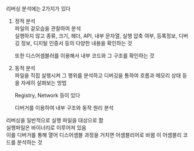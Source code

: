 리버싱 분석에는 2가지가 있다

1. 정적 분석     
	파일의 겉모습을 관찰하여 분석     
	실행하지 않고 종류, 크기, 헤더, API, 내부 문자열, 실행 압축 여부, 등록정보, 디버깅 정보, 디지털 인증서 등의 다양한 내용을 확인하는 것   

	또한 디스어셈블러를 이용해서 내부 코드와 그 구조를 확인하는 것   

2. 동적 분석   
	파일을 직접 실행시켜 그 행위를 분석하고 디버깅을 통하여 흐름과 메모리 상태 등을 자세히 살펴보는 방법

	Registry, Network 등이 있다   

	디버거를 이용하여 내부 구조와 동작 원리 분석   


리버싱을 일반적으로 실행 파일을 대상으로 함    
실행파일은 바이너리로 이루어져 있음   
이를 디버거를 통해 열어 디스어셈블 과정을 거치면 어셈블리어로 바뀜
이 어셈블리 코드를 분석하는 것   

